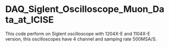 # DAQ_Siglent_Oscilloscope_Muon_Data_at_ICISE
This code perform on Siglent oscilloscope with 1204X-E and 1104X-E version, this oscilloscopes have 4 channel and samping rate 500MSA/S.
